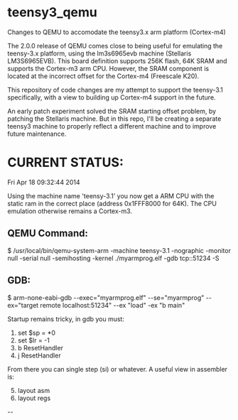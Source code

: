 teensy3_qemu
============

Changes to QEMU to accomodate the teensy3.x arm platform (Cortex-m4)

The 2.0.0 release of QEMU comes close to being useful for emulating
the teensy-3.x platform, using the lm3s6965evb machine (Stellaris
LM3S6965EVB). This board definition supports 256K flash, 64K SRAM
and supports the Cortex-m3 arm CPU. However, the SRAM component is
located at the incorrect offset for the Cortex-m4 (Freescale K20).

This repository of code changes are my attempt to support the teensy-3.1
specifically, with a view to building up Cortex-m4 support in the
future.

An early patch experiment solved the SRAM starting offset problem, by
patching the Stellaris machine. But in this repo, I'll be creating a
separate teensy3 machine to properly reflect a different machine and to
improve future maintenance.

CURRENT STATUS:
======================================================================

Fri Apr 18 09:32:44 2014

Using the machine name 'teensy-3.1' you now get a ARM CPU with the
static ram in the correct place (address 0x1FFF8000 for 64K). The
CPU emulation otherwise remains a Cortex-m3.

QEMU Command:
-------------

$ /usr/local/bin/qemu-system-arm -machine teensy-3.1 -nographic -monitor null -serial null -semihosting -kernel ./myarmprog.elf -gdb tcp::51234 -S

GDB:
----

$ arm-none-eabi-gdb --exec="myarmprog.elf" --se="myarmprog" --ex="target remote localhost:51234" --ex "load" -ex "b main"

Startup remains tricky, in gdb you must:

1.  set $sp = *0
2.  set $lr = -1
3.  b ResetHandler
4.  j ResetHandler

From there you can single step (si) or whatever. A useful view in
assembler is:

5. layout asm
6. layout regs

--
